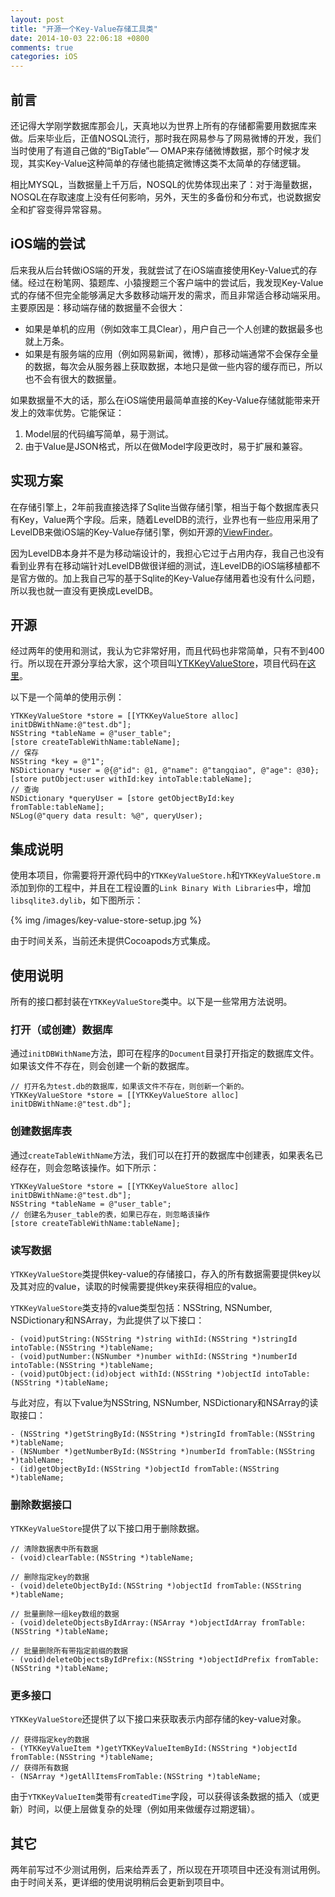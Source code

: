 ```yaml
---
layout: post
title: "开源一个Key-Value存储工具类"
date: 2014-10-03 22:06:18 +0800
comments: true
categories: iOS
---
```


## 前言

还记得大学刚学数据库那会儿，天真地以为世界上所有的存储都需要用数据库来做。后来毕业后，正值NOSQL流行，那时我在网易参与了网易微博的开发，我们当时使用了有道自己做的“BigTable”— OMAP来存储微博数据，那个时候才发现，其实Key-Value这种简单的存储也能搞定微博这类不太简单的存储逻辑。

相比MYSQL，当数据量上千万后，NOSQL的优势体现出来了：对于海量数据，NOSQL在存取速度上没有任何影响，另外，天生的多备份和分布式，也说数据安全和扩容变得异常容易。

## iOS端的尝试

后来我从后台转做iOS端的开发，我就尝试了在iOS端直接使用Key-Value式的存储。经过在粉笔网、猿题库、小猿搜题三个客户端中的尝试后，我发现Key-Value式的存储不但完全能够满足大多数移动端开发的需求，而且非常适合移动端采用。主要原因是：移动端存储的数据量不会很大：

 * 如果是单机的应用（例如效率工具Clear），用户自己一个人创建的数据最多也就上万条。
 * 如果是有服务端的应用（例如网易新闻，微博），那移动端通常不会保存全量的数据，每次会从服务器上获取数据，本地只是做一些内容的缓存而已，所以也不会有很大的数据量。

如果数据量不大的话，那么在iOS端使用最简单直接的Key-Value存储就能带来开发上的效率优势。它能保证：

 1. Model层的代码编写简单，易于测试。
 2. 由于Value是JSON格式，所以在做Model字段更改时，易于扩展和兼容。

## 实现方案

在存储引擎上，2年前我直接选择了Sqlite当做存储引擎，相当于每个数据库表只有Key，Value两个字段。后来，随着LevelDB的流行，业界也有一些应用采用了LevelDB来做iOS端的Key-Value存储引擎，例如开源的[ViewFinder](https://github.com/viewfinderco/viewfinder)。

因为LevelDB本身并不是为移动端设计的，我担心它过于占用内存，我自己也没有看到业界有在移动端针对LevelDB做很详细的测试，连LevelDB的iOS端移植都不是官方做的。加上我自己写的基于Sqlite的Key-Value存储用着也没有什么问题，所以我也就一直没有更换成LevelDB。

## 开源

经过两年的使用和测试，我认为它非常好用，而且代码也非常简单，只有不到400行。所以现在开源分享给大家，这个项目叫[YTKKeyValueStore](https://github.com/yuantiku/YTKKeyValueStore)，项目代码在[这里](https://github.com/yuantiku/YTKKeyValueStore)。

以下是一个简单的使用示例：

```
YTKKeyValueStore *store = [[YTKKeyValueStore alloc] initDBWithName:@"test.db"];
NSString *tableName = @"user_table";
[store createTableWithName:tableName];
// 保存
NSString *key = @"1";
NSDictionary *user = @{@"id": @1, @"name": @"tangqiao", @"age": @30};
[store putObject:user withId:key intoTable:tableName];
// 查询
NSDictionary *queryUser = [store getObjectById:key fromTable:tableName];
NSLog(@"query data result: %@", queryUser);
```

## 集成说明

使用本项目，你需要将开源代码中的`YTKKeyValueStore.h`和`YTKKeyValueStore.m`添加到你的工程中，并且在工程设置的`Link Binary With Libraries`中，增加`libsqlite3.dylib`，如下图所示：

{% img /images/key-value-store-setup.jpg %}

由于时间关系，当前还未提供Cocoapods方式集成。

## 使用说明

所有的接口都封装在`YTKKeyValueStore`类中。以下是一些常用方法说明。

### 打开（或创建）数据库

通过`initDBWithName`方法，即可在程序的`Document`目录打开指定的数据库文件。如果该文件不存在，则会创建一个新的数据库。

```
// 打开名为test.db的数据库，如果该文件不存在，则创新一个新的。
YTKKeyValueStore *store = [[YTKKeyValueStore alloc] initDBWithName:@"test.db"];
```

### 创建数据库表

通过`createTableWithName`方法，我们可以在打开的数据库中创建表，如果表名已经存在，则会忽略该操作。如下所示：

```
YTKKeyValueStore *store = [[YTKKeyValueStore alloc] initDBWithName:@"test.db"];
NSString *tableName = @"user_table";
// 创建名为user_table的表，如果已存在，则忽略该操作
[store createTableWithName:tableName];
```

### 读写数据

`YTKKeyValueStore`类提供key-value的存储接口，存入的所有数据需要提供key以及其对应的value，读取的时候需要提供key来获得相应的value。

`YTKKeyValueStore`类支持的value类型包括：NSString, NSNumber, NSDictionary和NSArray，为此提供了以下接口：

```
- (void)putString:(NSString *)string withId:(NSString *)stringId intoTable:(NSString *)tableName;
- (void)putNumber:(NSNumber *)number withId:(NSString *)numberId intoTable:(NSString *)tableName;
- (void)putObject:(id)object withId:(NSString *)objectId intoTable:(NSString *)tableName;
```

与此对应，有以下value为NSString, NSNumber, NSDictionary和NSArray的读取接口：

```
- (NSString *)getStringById:(NSString *)stringId fromTable:(NSString *)tableName;
- (NSNumber *)getNumberById:(NSString *)numberId fromTable:(NSString *)tableName;
- (id)getObjectById:(NSString *)objectId fromTable:(NSString *)tableName;
```

### 删除数据接口

`YTKKeyValueStore`提供了以下接口用于删除数据。

```
// 清除数据表中所有数据
- (void)clearTable:(NSString *)tableName;

// 删除指定key的数据
- (void)deleteObjectById:(NSString *)objectId fromTable:(NSString *)tableName;

// 批量删除一组key数组的数据
- (void)deleteObjectsByIdArray:(NSArray *)objectIdArray fromTable:(NSString *)tableName;

// 批量删除所有带指定前缀的数据
- (void)deleteObjectsByIdPrefix:(NSString *)objectIdPrefix fromTable:(NSString *)tableName;
```

### 更多接口

`YTKKeyValueStore`还提供了以下接口来获取表示内部存储的key-value对象。

```
// 获得指定key的数据
- (YTKKeyValueItem *)getYTKKeyValueItemById:(NSString *)objectId fromTable:(NSString *)tableName;
// 获得所有数据
- (NSArray *)getAllItemsFromTable:(NSString *)tableName;
```

由于`YTKKeyValueItem`类带有`createdTime`字段，可以获得该条数据的插入（或更新）时间，以便上层做复杂的处理（例如用来做缓存过期逻辑）。


## 其它

两年前写过不少测试用例，后来给弄丢了，所以现在开项项目中还没有测试用例。由于时间关系，更详细的使用说明稍后会更新到项目中。
